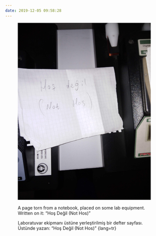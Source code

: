 ```yaml
---
date: 2019-12-05 09:58:28
---
```


<figure class="fitted-figure">

![](/assets/photos/2019-12-05_09-58-28.jpeg)

<figcaption>

A page torn from a notebook, placed on some lab equipment. Written on it: <q lang=tr>Hoş Değil <span lang=en>(Not Hos)</span></q>

Laboratuvar ekipmanı üstüne yerleştirilmiş bir defter sayfası. Üstünde yazan: <q lang=tr>Hoş Değil <span lang=en>(Not Hos)</span></q>
{lang=tr}

</figcaption>
</figure>
